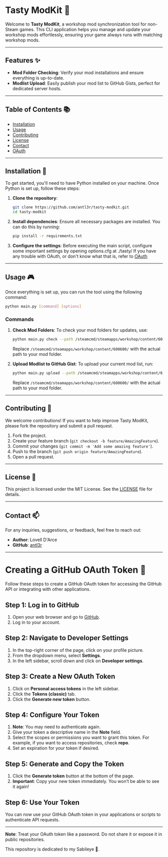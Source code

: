 # Tasty ModKit 🍫

Welcome to **Tasty ModKit**, a workshop mod synchronization tool for non-Steam games. This CLI application helps you manage and update your workshop mods effortlessly, ensuring your game always runs with matching workshop mods.

---

## Features ✨

-   **Mod Folder Checking**: Verify your mod installations and ensure everything is up-to-date.
-   **Modlist Upload**: Easily publish your mod list to GitHub Gists, perfect for dedicated server hosts.

---

## Table of Contents 📚

-   [Installation](#installation)
-   [Usage](#usage)
-   [Contributing](#contributing)
-   [License](#license)
-   [Contact](#contact)
-   [OAuth](#oauth)

---

## Installation 🚀

To get started, you'll need to have Python installed on your machine. Once Python is set up, follow these steps:

1. **Clone the repository**:

    ```bash
    git clone https://github.com/antl3r/tasty-modkit.git
    cd tasty-modkit
    ```

2. **Install dependencies**:
   Ensure all necessary packages are installed. You can do this by running:

    ```bash
    pip install -r requirements.txt
    ```

3. **Configure the settings**:
   Before executing the main script, configure some important settings by opening options.cfg at ./tasty/
   If you have any trouble with OAuth, or don't know what that is, refer to [OAuth](#oauth)

---

## Usage 🎮

Once everything is set up, you can run the tool using the following command:

```bash
python main.py [command] [options]
```

### Commands

1. **Check Mod Folders**:
   To check your mod folders for updates, use:

    ```bash
    python main.py check --path /steamcmd/steamapps/workshop/content/600600/
    ```

    Replace `/steamcmd/steamapps/workshop/content/600600/` with the actual path to your mod folder.

2. **Upload Modlist to GitHub Gist**:
   To upload your current mod list, run:
    ```bash
    python main.py upload --path /steamcmd/steamapps/workshop/content/600600/
    ```
    Replace `/steamcmd/steamapps/workshop/content/600600/` with the actual path to your mod folder.

---

## Contributing 🤝

We welcome contributions! If you want to help improve Tasty ModKit, please fork the repository and submit a pull request.

1. Fork the project.
2. Create your feature branch (`git checkout -b feature/AmazingFeature`).
3. Commit your changes (`git commit -m 'Add some amazing feature'`).
4. Push to the branch (`git push origin feature/AmazingFeature`).
5. Open a pull request.

---

## License 📄

This project is licensed under the MIT License. See the [LICENSE](LICENSE) file for details.

---

## Contact 📫

For any inquiries, suggestions, or feedback, feel free to reach out:

-   **Author**: Lovell D'Arce
-   **GitHub**: [antl3r](https://github.com/antl3r)

---

# Creating a GitHub OAuth Token 🔑

Follow these steps to create a GitHub OAuth token for accessing the GitHub API or integrating with other applications.

## Step 1: Log in to GitHub

1. Open your web browser and go to [GitHub](https://github.com).
2. Log in to your account.

## Step 2: Navigate to Developer Settings

1. In the top-right corner of the page, click on your profile picture.
2. From the dropdown menu, select **Settings**.
3. In the left sidebar, scroll down and click on **Developer settings**.

## Step 3: Create a New OAuth Token

1. Click on **Personal access tokens** in the left sidebar.
2. Click the **Tokens (classic)** tab.
3. Click the **Generate new token** button.

## Step 4: Configure Your Token

1. **Note**: You may need to authenticate again.
2. Give your token a descriptive name in the **Note** field.
3. Select the scopes or permissions you want to grant this token. For example, if you want to access repositories, check **repo**.
4. Set an expiration for your token if desired.

## Step 5: Generate and Copy the Token

1. Click the **Generate token** button at the bottom of the page.
2. **Important**: Copy your new token immediately. You won’t be able to see it again!

## Step 6: Use Your Token

You can now use your GitHub OAuth token in your applications or scripts to authenticate API requests.

---

**Note**: Treat your OAuth token like a password. Do not share it or expose it in public repositories.

This repository is dedicated to my Sabileye 🍫.
